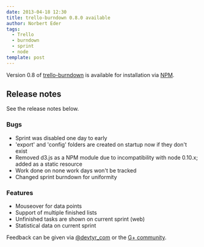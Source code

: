 ```yaml
---
date: 2013-04-18 12:30
title: trello-burndown 0.8.0 available
author: Norbert Eder
tags: 
  - Trello
  - burndown
  - sprint
  - node
template: post
---
```


Version 0.8 of [trello-burndown](http://devtyr.github.io/trello-burndown/ "trello-burndown") is available for installation via [NPM](https://npmjs.org/package/trello-burndown "trello-burndown on NPM").

## Release notes

See the release notes below.

### Bugs

* Sprint was disabled one day to early
* 'export' and 'config' folders are created on startup now if they don't exist
* Removed d3.js as a NPM module due to incompatibility with node 0.10.x; added as a static resource
* Work done on none work days won't be tracked
* Changed sprint burndown for uniformity

### Features

* Mouseover for data points
* Support of multiple finished lists
* Unfinished tasks are shown on current sprint (web)
* Statistical data on current sprint

Feedback can be given via [@devtyr_com](http://twitter.com/devtyr_com "@devtyr_com") or the [G+ community](https://plus.google.com/u/0/communities/101936208491451882859 "DevTyr G+ community").
